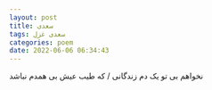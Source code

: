 ```yaml
---
layout: post
title: سعدی
tags: سعدی غزل
categories: poem
date: 2022-06-06 06:34:43
---
```


نخواهم بی تو یک دم زندگانی / که طیب عیش بی همدم نباشد
